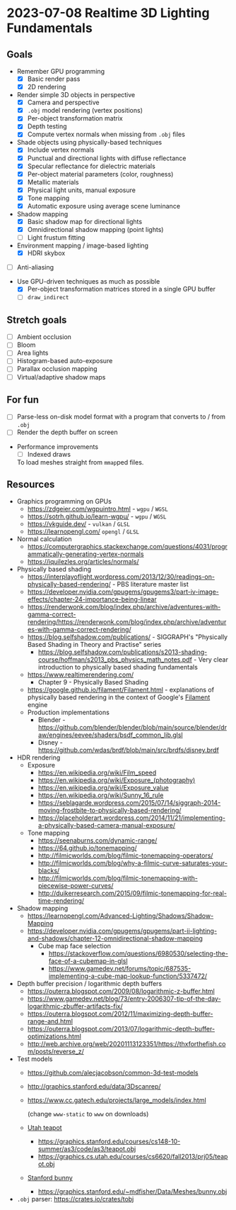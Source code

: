 # 2023-07-08 Realtime 3D Lighting Fundamentals

## Goals

* Remember GPU programming
  * [x] Basic render pass
  * [x] 2D rendering
* Render simple 3D objects in perspective
  * [x] Camera and perspective
  * [x] `.obj` model rendering (vertex positions)
  * [x] Per-object transformation matrix
  * [x] Depth testing
  * [x] Compute vertex normals when missing from `.obj` files
* Shade objects using physically-based techniques
  * [x] Include vertex normals
  * [x] Punctual and directional lights with diffuse reflectance
  * [x] Specular reflectance for dielectric materials
  * [x] Per-object material parameters (color, roughness)
  * [x] Metallic materials
  * [x] Physical light units, manual exposure
  * [x] Tone mapping
  * [x] Automatic exposure using average scene luminance
* Shadow mapping
  * [x] Basic shadow map for directional lights
  * [x] Omnidirectional shadow mapping (point lights)
  * [ ] Light frustum fitting
* Environment mapping / image-based lighting
  * [x] HDRI skybox
* [ ] Anti-aliasing
* Use GPU-driven techniques as much as possible
  * [x] Per-object transformation matrices stored in a single GPU buffer
  * [ ] `draw_indirect`

## Stretch goals

* [ ] Ambient occlusion
* [ ] Bloom
* [ ] Area lights
* [ ] Histogram-based auto-exposure
* [ ] Parallax occlusion mapping
* [ ] Virtual/adaptive shadow maps

## For fun

* [ ] Parse-less on-disk model format with a program that converts to / from `.obj`
* [ ] Render the depth buffer on screen
* Performance improvements
  * [ ] Indexed draws

  To load meshes straight from `mmap`ped files.

## Resources

* Graphics programming on GPUs
  * <https://zdgeier.com/wgpuintro.html> - `wgpu` / `WGSL`
  * <https://sotrh.github.io/learn-wgpu/> - `wgpu` / `WGSL`
  * <https://vkguide.dev/> - `vulkan` / `GLSL`
  * <https://learnopengl.com/> `opengl` / `GLSL`
* Normal calculation
  * <https://computergraphics.stackexchange.com/questions/4031/programmatically-generating-vertex-normals>
  * <https://iquilezles.org/articles/normals/>
* Physically based shading
  * <https://interplayoflight.wordpress.com/2013/12/30/readings-on-physically-based-rendering/> -
    PBS literature master list 
  * <https://developer.nvidia.com/gpugems/gpugems3/part-iv-image-effects/chapter-24-importance-being-linear>
  * <https://renderwonk.com/blog/index.php/archive/adventures-with-gamma-correct-rendering/https://renderwonk.com/blog/index.php/archive/adventures-with-gamma-correct-rendering/>
  * <https://blog.selfshadow.com/publications/> - SIGGRAPH's "Physically Based Shading in Theory and
    Practise" series
    * <https://blog.selfshadow.com/publications/s2013-shading-course/hoffman/s2013_pbs_physics_math_notes.pdf> -
      Very clear introduction to physically based shading fundamentals
  * <https://www.realtimerendering.com/>
    * Chapter 9 - Physically Based Shading
  * <https://google.github.io/filament/Filament.html> - explanations of physically based rendering
    in the context of Google's [Filament](https://google.github.io/filament/) engine
  * Production implementations
    * Blender - <https://github.com/blender/blender/blob/main/source/blender/draw/engines/eevee/shaders/bsdf_common_lib.glsl>
    * Disney - <https://github.com/wdas/brdf/blob/main/src/brdfs/disney.brdf>
* HDR rendering
  * Exposure
    * <https://en.wikipedia.org/wiki/Film_speed>
    * <https://en.wikipedia.org/wiki/Exposure_(photography)>
    * <https://en.wikipedia.org/wiki/Exposure_value>
    * <https://en.wikipedia.org/wiki/Sunny_16_rule>
    * <https://seblagarde.wordpress.com/2015/07/14/siggraph-2014-moving-frostbite-to-physically-based-rendering/>
    * <https://placeholderart.wordpress.com/2014/11/21/implementing-a-physically-based-camera-manual-exposure/>
  * Tone mapping
    * <https://seenaburns.com/dynamic-range/>
    * <https://64.github.io/tonemapping/>
    * <http://filmicworlds.com/blog/filmic-tonemapping-operators/>
    * <http://filmicworlds.com/blog/why-a-filmic-curve-saturates-your-blacks/>
    * <http://filmicworlds.com/blog/filmic-tonemapping-with-piecewise-power-curves/>
    * <http://duikerresearch.com/2015/09/filmic-tonemapping-for-real-time-rendering/>
* Shadow mapping
  * <https://learnopengl.com/Advanced-Lighting/Shadows/Shadow-Mapping>
  * <https://developer.nvidia.com/gpugems/gpugems/part-ii-lighting-and-shadows/chapter-12-omnidirectional-shadow-mapping>
    * Cube map face selection
      * <https://stackoverflow.com/questions/6980530/selecting-the-face-of-a-cubemap-in-glsl>
      * <https://www.gamedev.net/forums/topic/687535-implementing-a-cube-map-lookup-function/5337472/>
* Depth buffer precision / logarithmic depth buffers
  * <https://outerra.blogspot.com/2009/08/logarithmic-z-buffer.html>
  * <https://www.gamedev.net/blog/73/entry-2006307-tip-of-the-day-logarithmic-zbuffer-artifacts-fix/>
  * <https://outerra.blogspot.com/2012/11/maximizing-depth-buffer-range-and.html>
  * <https://outerra.blogspot.com/2013/07/logarithmic-depth-buffer-optimizations.html>
  * <http://web.archive.org/web/20201113123351/https://thxforthefish.com/posts/reverse_z/>
* Test models
  * <https://github.com/alecjacobson/common-3d-test-models>
  * <http://graphics.stanford.edu/data/3Dscanrep/>
  * <https://www.cc.gatech.edu/projects/large_models/index.html>

    (change `www-static` to `www` on downloads)
  * [Utah teapot](https://en.wikipedia.org/wiki/Utah_teapot)
    * <https://graphics.stanford.edu/courses/cs148-10-summer/as3/code/as3/teapot.obj>
    * <https://graphics.cs.utah.edu/courses/cs6620/fall2013/prj05/teapot.obj>
  * [Stanford bunny](https://en.wikipedia.org/wiki/Stanford_bunny)
    * <https://graphics.stanford.edu/~mdfisher/Data/Meshes/bunny.obj>
* `.obj` parser: <https://crates.io/crates/tobj>